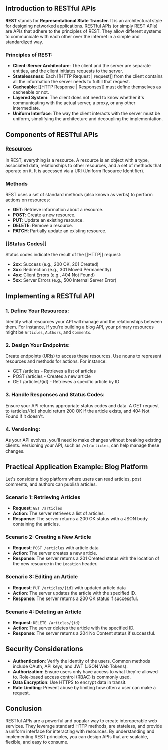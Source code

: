 ## Introduction to RESTful APIs

**REST** stands for **Representational State Transfer**. It is an architectural style for designing networked applications. RESTful APIs (or simply REST APIs) are APIs that adhere to the principles of REST. They allow different systems to communicate with each other over the internet in a simple and standardized way.

### Principles of REST:
- **Client-Server Architecture**: The client and the server are separate entities, and the client initiates requests to the server.
- **Statelessness**: Each [[HTTP Request | request]] from the client contains all the information the server needs to fulfill that request.
- **Cacheable**: [[HTTP Response | Responses]] must define themselves as cacheable or not.
- **Layered System**: The client does not need to know whether it's communicating with the actual server, a proxy, or any other intermediate.
- **Uniform Interface**: The way the client interacts with the server must be uniform, simplifying the architecture and decoupling the implementation.

## Components of RESTful APIs

### Resources

In REST, everything is a resource. A resource is an object with a type, associated data, relationships to other resources, and a set of methods that operate on it. It is accessed via a URI (Uniform Resource Identifier).

### Methods
REST uses a set of standard methods (also known as verbs) to perform actions on resources:

- **GET**: Retrieve information about a resource.
- **POST**: Create a new resource.
- **PUT**: Update an existing resource.
- **DELETE**: Remove a resource.
- **PATCH**: Partially update an existing resource.

### [[Status Codes]]

Status codes indicate the result of the [[HTTP]] request:

- **2xx**: Success (e.g., 200 OK, 201 Created)
- **3xx**: Redirection (e.g., 301 Moved Permanently)
- **4xx**: Client Errors (e.g., 404 Not Found)
- **5xx**: Server Errors (e.g., 500 Internal Server Error)

## Implementing a RESTful API

### 1. Define Your Resources:
Identify what resources your API will manage and the relationships between them. For instance, if you're building a blog API, your primary resources might be `Articles`, `Authors`, and `Comments`.

### 2. Design Your Endpoints:
Create endpoints (URIs) to access these resources. Use nouns to represent resources and methods for actions. For instance:

- GET /articles - Retrieves a list of articles
- POST /articles - Creates a new article
- GET /articles/{id} - Retrieves a specific article by ID

### 3. Handle Responses and Status Codes:
Ensure your API returns appropriate status codes and data. A GET request to /articles/{id} should return 200 OK if the article exists, and 404 Not Found if it doesn't.

### 4. Versioning:
As your API evolves, you'll need to make changes without breaking existing clients. Versioning your API, such as `/v1/articles`, can help manage these changes.

## Practical Application Example: Blog Platform

Let's consider a blog platform where users can read articles, post comments, and authors can publish articles.

### Scenario 1: Retrieving Articles
- **Request**: `GET /articles`
- **Action**: The server retrieves a list of articles.
- **Response**: The server returns a 200 OK status with a JSON body containing the articles.

### Scenario 2: Creating a New Article
- **Request**: `POST /articles` with article data
- **Action**: The server creates a new article.
- **Response**: The server returns a 201 Created status with the location of the new resource in the `Location` header.

### Scenario 3: Editing an Article
- **Request**: `PUT /articles/{id}` with updated article data
- **Action**: The server updates the article with the specified ID.
- **Response**: The server returns a 200 OK status if successful.

### Scenario 4: Deleting an Article
- **Request**: `DELETE /articles/{id}`
- **Action**: The server deletes the article with the specified ID.
- **Response**: The server returns a 204 No Content status if successful.

## Security Considerations

- **Authentication**: Verify the identity of the users. Common methods include OAuth, API keys, and JWT (JSON Web Tokens).
- **Authorization**: Ensure users only have access to what they're allowed to. Role-based access control (RBAC) is commonly used.
- **Data Encryption**: Use HTTPS to encrypt data in transit.
- **Rate Limiting**: Prevent abuse by limiting how often a user can make a request.

## Conclusion

RESTful APIs are a powerful and popular way to create interoperable web services. They leverage standard HTTP methods, are stateless, and provide a uniform interface for interacting with resources. By understanding and implementing REST principles, you can design APIs that are scalable, flexible, and easy to consume.